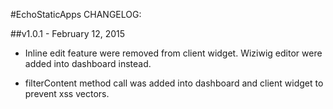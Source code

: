 #EchoStaticApps CHANGELOG:

##v1.0.1 - February 12, 2015

* Inline edit feature were removed from client widget.
  Wiziwig editor were added into dashboard instead.

* filterContent method call was added into dashboard and
  client widget to prevent xss vectors.
